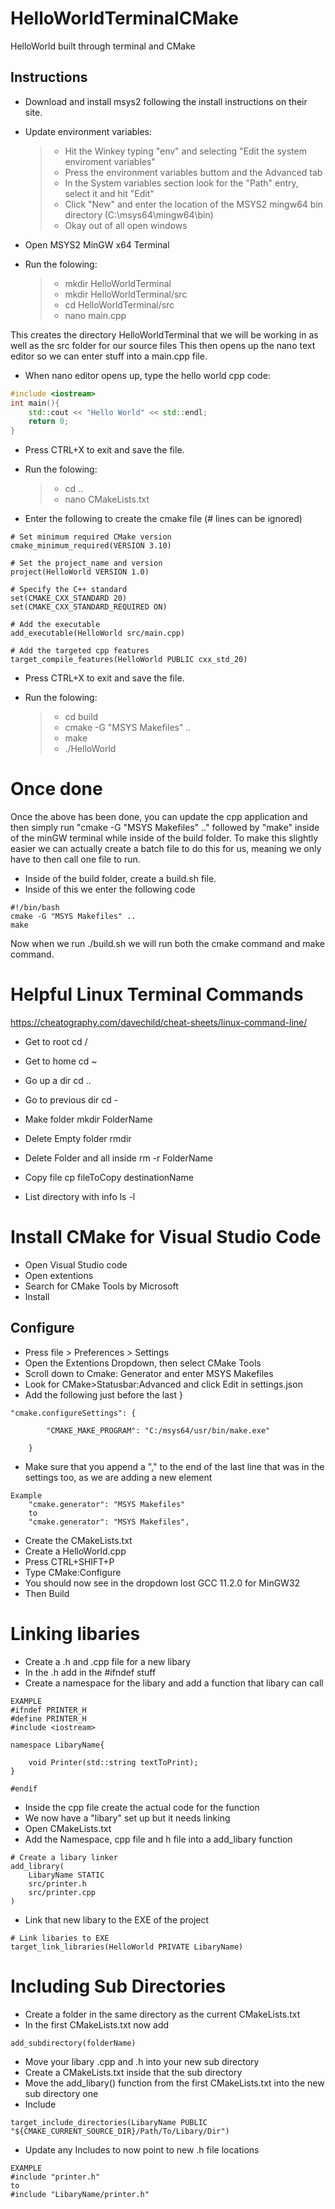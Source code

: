 # HelloWorldTerminalCMake
HelloWorld built through terminal and CMake
## Instructions
* Download and install msys2 following the install instructions on their site.
* Update environment variables:
	> * Hit the Winkey typing "env" and selecting "Edit the system enviroment variables"
	> * Press the environment variables buttom and the Advanced tab
	> * In the System variables section look for the "Path" entry, select it and hit "Edit"
	> * Click "New" and enter the location of the MSYS2 mingw64 bin directory (C:\msys64\mingw64\bin)
	> * Okay out of all open windows

* Open MSYS2 MinGW x64 Terminal
* Run the folowing:
	> * mkdir HelloWorldTerminal
	> * mkdir HelloWorldTerminal/src
	> * cd HelloWorldTerminal/src
	> * nano main.cpp
	
This creates the directory HelloWorldTerminal that we will be working in as well as the src folder for our source files
This then opens up the nano text editor so we can enter stuff into a main.cpp file.

* When nano editor opens up, type the hello world cpp code:
```cpp
#include <iostream>
int main(){
	std::cout << "Hello World" << std::endl;
	return 0;
}
```
* Press CTRL+X to exit and save the file.
* Run the folowing:
	> * cd ..
	> * nano CMakeLists.txt

* Enter the following to create the cmake file (# lines can be ignored)
```
# Set minimum required CMake version
cmake_minimum_required(VERSION 3.10)

# Set the project_name and version
project(HelloWorld VERSION 1.0)

# Specify the C++ standard
set(CMAKE_CXX_STANDARD 20)
set(CMAKE_CXX_STANDARD_REQUIRED ON)

# Add the executable
add_executable(HelloWorld src/main.cpp)

# Add the targeted cpp features
target_compile_features(HelloWorld PUBLIC cxx_std_20)
```
* Press CTRL+X to exit and save the file.

* Run the folowing:
	> * cd build
	> * cmake -G \"MSYS Makefiles\" ..
	> * make
	> * ./HelloWorld
	
# Once done
Once the above has been done, you can update the cpp application and then simply run "cmake -G \"MSYS Makefiles\" .." followed by "make" inside of the minGW terminal while inside of the build folder.
To make this slightly easier we can actually create a batch file to do this for us, meaning we only have to then call one file to run.
* Inside of the build folder, create a build.sh file.
* Inside of this we enter the following code
```
#!/bin/bash
cmake -G "MSYS Makefiles" ..
make
```
Now when we run ./build.sh we will run both the cmake command and make command.

# Helpful Linux Terminal Commands
https://cheatography.com/davechild/cheat-sheets/linux-command-line/
* Get to root
cd /

* Get to home
cd ~

* Go up a dir
cd ..

* Go to previous dir
cd -

* Make folder
mkdir FolderName

* Delete Empty folder
rmdir

* Delete Folder and all inside
rm -r FolderName

* Copy file
cp fileToCopy destinationName

* List directory with info
ls -l

# Install CMake for Visual Studio Code
* Open Visual Studio code
* Open extentions
* Search for CMake Tools by Microsoft
* Install

## Configure
* Press file > Preferences > Settings
* Open the Extentions Dropdown, then select CMake Tools
* Scroll down to Cmake: Generator and enter MSYS Makefiles
* Look for CMake>Statusbar:Advanced and click Edit in settings.json
* Add the following just before the last }
```
"cmake.configureSettings": {

        "CMAKE_MAKE_PROGRAM": "C:/msys64/usr/bin/make.exe"

    }
```
* Make sure that you append a "," to the end of the last line that was in the settings too, as we are adding a new element
```
Example
    "cmake.generator": "MSYS Makefiles"
	to
    "cmake.generator": "MSYS Makefiles",
```
* Create the CMakeLists.txt
* Create a HelloWorld.cpp
* Press CTRL+SHIFT+P
* Type CMake:Configure
* You should now see in the dropdown lost GCC 11.2.0 for MinGW32
* Then Build

# Linking libaries
* Create a .h and .cpp file for a new libary
* In the .h add in the #ifndef stuff
* Create a namespace for the libary and add a function that libary can call
```
EXAMPLE
#ifndef PRINTER_H
#define PRINTER_H
#include <iostream>

namespace LibaryName{

    void Printer(std::string textToPrint);
}

#endif
```
* Inside the cpp file create the actual code for the function
* We now have a "libary" set up but it needs linking
* Open CMakeLists.txt
* Add the Namespace, cpp file and h file into a add_libary function
```
# Create a libary linker
add_library(
    LibaryName STATIC
    src/printer.h
    src/printer.cpp
)
```
* Link that new libary to the EXE of the project
```
# Link libaries to EXE
target_link_libraries(HelloWorld PRIVATE LibaryName)
```


# Including Sub Directories
* Create a folder in the same directory as the current CMakeLists.txt
* In the first CMakeLists.txt now add
```
add_subdirectory(folderName)
```
* Move your libary .cpp and .h into your new sub directory
* Create a CMakeLists.txt inside that the sub directory
* Move the add_libary() function from the first CMakeLists.txt into the new sub directory one
* Include 
```
target_include_directories(LibaryName PUBLIC "${CMAKE_CURRENT_SOURCE_DIR}/Path/To/Libary/Dir")
```
* Update any Includes to now point to new .h file locations
```
EXAMPLE
#include "printer.h"
to
#include "LibaryName/printer.h"
```

